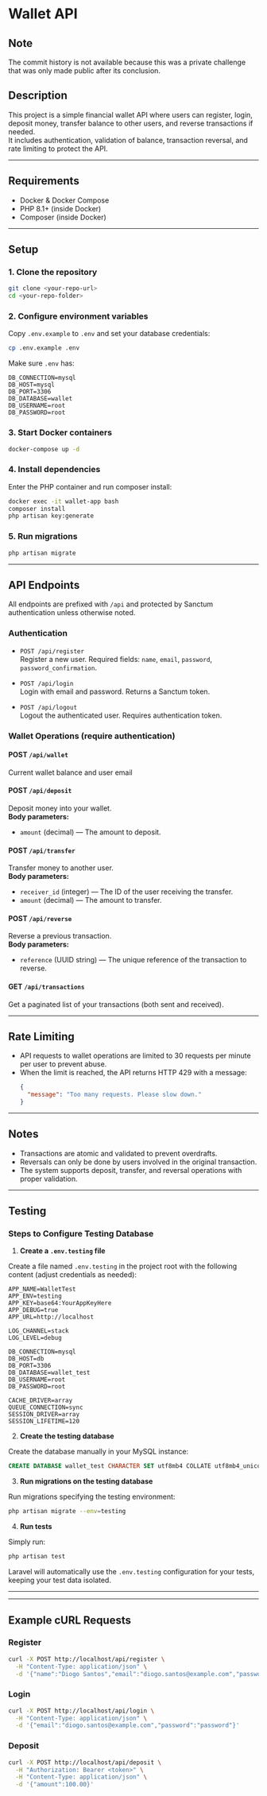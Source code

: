 
# Wallet API


## Note

The commit history is not available because this was a private challenge that was only made public after its conclusion.

## Description

This project is a simple financial wallet API where users can register, login, deposit money, transfer balance to other users, and reverse transactions if needed.  
It includes authentication, validation of balance, transaction reversal, and rate limiting to protect the API.

---

## Requirements

- Docker & Docker Compose  
- PHP 8.1+ (inside Docker)  
- Composer (inside Docker)  

---

## Setup

### 1. Clone the repository

```bash
git clone <your-repo-url>
cd <your-repo-folder>
```

### 2. Configure environment variables

Copy `.env.example` to `.env` and set your database credentials:

```bash
cp .env.example .env
```

Make sure `.env` has:

```env
DB_CONNECTION=mysql
DB_HOST=mysql
DB_PORT=3306
DB_DATABASE=wallet
DB_USERNAME=root
DB_PASSWORD=root
```

### 3. Start Docker containers

```bash
docker-compose up -d
```

### 4. Install dependencies

Enter the PHP container and run composer install:

```bash
docker exec -it wallet-app bash
composer install
php artisan key:generate
```

### 5. Run migrations

```bash
php artisan migrate
```

---

## API Endpoints

All endpoints are prefixed with `/api` and protected by Sanctum authentication unless otherwise noted.

### Authentication

- `POST /api/register`  
  Register a new user. Required fields: `name`, `email`, `password`, `password_confirmation`.

- `POST /api/login`  
  Login with email and password. Returns a Sanctum token.

- `POST /api/logout`  
  Logout the authenticated user. Requires authentication token.

### Wallet Operations (require authentication)

#### POST `/api/wallet`  
Current wallet balance and user email 

#### POST `/api/deposit`  
Deposit money into your wallet.  
**Body parameters:**  
- `amount` (decimal) — The amount to deposit.

#### POST `/api/transfer`  
Transfer money to another user.  
**Body parameters:**  
- `receiver_id` (integer) — The ID of the user receiving the transfer.  
- `amount` (decimal) — The amount to transfer.

#### POST `/api/reverse`  
Reverse a previous transaction.  
**Body parameters:**  
- `reference` (UUID string) — The unique reference of the transaction to reverse.

#### GET `/api/transactions`  
Get a paginated list of your transactions (both sent and received).

---

## Rate Limiting

- API requests to wallet operations are limited to 30 requests per minute per user to prevent abuse.  
- When the limit is reached, the API returns HTTP 429 with a message:  
  ```json
  {
    "message": "Too many requests. Please slow down."
  }
  ```

---

## Notes

- Transactions are atomic and validated to prevent overdrafts.  
- Reversals can only be done by users involved in the original transaction.  
- The system supports deposit, transfer, and reversal operations with proper validation.

---

## Testing

### Steps to Configure Testing Database

1. **Create a `.env.testing` file**

Create a file named `.env.testing` in the project root with the following content (adjust credentials as needed):

```env
APP_NAME=WalletTest
APP_ENV=testing
APP_KEY=base64:YourAppKeyHere
APP_DEBUG=true
APP_URL=http://localhost

LOG_CHANNEL=stack
LOG_LEVEL=debug

DB_CONNECTION=mysql
DB_HOST=db
DB_PORT=3306
DB_DATABASE=wallet_test
DB_USERNAME=root
DB_PASSWORD=root

CACHE_DRIVER=array
QUEUE_CONNECTION=sync
SESSION_DRIVER=array
SESSION_LIFETIME=120
```

2. **Create the testing database**

Create the database manually in your MySQL instance:

```sql
CREATE DATABASE wallet_test CHARACTER SET utf8mb4 COLLATE utf8mb4_unicode_ci;
```

3. **Run migrations on the testing database**

Run migrations specifying the testing environment:

```bash
php artisan migrate --env=testing
```

4. **Run tests**

Simply run:

```bash
php artisan test
```

Laravel will automatically use the `.env.testing` configuration for your tests, keeping your test data isolated.

---

---

## Example cURL Requests

### Register

```bash
curl -X POST http://localhost/api/register \
  -H "Content-Type: application/json" \
  -d '{"name":"Diogo Santos","email":"diogo.santos@example.com","password":"password","password_confirmation":"password"}'
```

### Login

```bash
curl -X POST http://localhost/api/login \
  -H "Content-Type: application/json" \
  -d '{"email":"diogo.santos@example.com","password":"password"}'
```

### Deposit

```bash
curl -X POST http://localhost/api/deposit \
  -H "Authorization: Bearer <token>" \
  -H "Content-Type: application/json" \
  -d '{"amount":100.00}'
```

